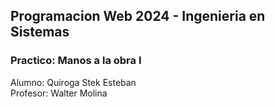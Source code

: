 ## **Programacion Web 2024 - Ingenieria en Sistemas** 
### Practico: Manos a la obra I 
Alumno: Quiroga Stek Esteban  
Profesor: Walter Molina
